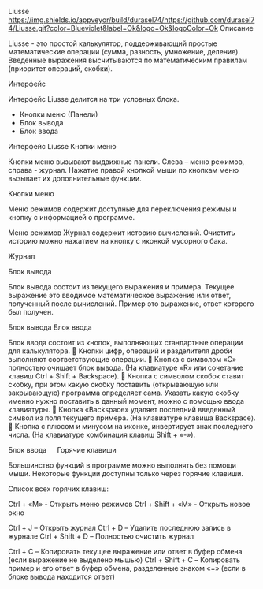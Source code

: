 Liusse
https://img.shields.io/appveyor/build/durasel74/https://github.com/durasel74/Liusse.git?color=Blueviolet&label=Ok&logo=Ok&logoColor=Ok
Описание 

Liusse - это простой калькулятор, поддерживающий простые математические операции (сумма, разность, умножение, деление). Введенные выражения высчитываются по математическим правилам (приоритет операций, скобки).

Интерфейс

Интерфейс Liusse делится на три условных блока.
- Кнопки меню (Панели)
- Блок вывода
- Блок ввода
 
Интерфейс Liusse
Кнопки меню

Кнопки меню вызывают выдвижные панели. Слева – меню режимов, справа - журнал. Нажатие правой кнопкой мыши по кнопкам меню вызывает их дополнительные функции.

 
Кнопки меню

Меню режимов содержит доступные для переключения режимы и кнопку с информацией о программе.

 
Меню режимов
Журнал содержит историю вычислений. Очистить историю можно нажатием на кнопку с иконкой мусорного бака.

 
Журнал

Блок вывода

Блок вывода состоит из текущего выражения и примера. Текущее выражение это вводимое математическое выражение или ответ, полученный после вычислений. Пример это выражение, ответ которого был получен.

 
Блок вывода
Блок ввода

Блок ввода состоит из кнопок, выполняющих стандартные операции для калькулятора.
	Кнопки цифр, операций и разделителя дроби выполняют соответствующие операции.
	Кнопка с символом «С» полностью очищает блок вывода. (На клавиатуре «R» или сочетание клавиш Ctrl + Shift + Backspace).
	Кнопка с символом скобок ставит скобку, при этом какую скобку поставить (открывающую или закрывающую) программа определяет сама. Указать какую скобку именно нужно поставить в данный момент, можно с помощью ввода клавиатуры. 
	Кнопка «Backspace» удаляет последний введенный символ из поля текущего примера. (На клавиатуре клавиша Backspace).
	Кнопка с плюсом и минусом на иконке, инвертирует знак последнего числа. (На клавиатуре комбинация клавиш Shift + «-»).

 
Блок ввода
 
Горячие клавиши

Большинство функций в программе можно выполнять без помощи мыши. Некоторые функции доступны только через горячие клавиши.

Список всех горячих клавиш:

Ctrl + «M» - Открыть меню режимов
Ctrl + Shift + «M» - Открыть новое окно

Ctrl + J – Открыть журнал
Ctrl + D – Удалить последнюю запись в журнале
Ctrl + Shift + D – Полностью очистить журнал

Ctrl + C – Копировать текущее выражение или ответ в буфер обмена (если выражение не выделено мышью)
Ctrl + Shift + C – Копировать пример и его ответ в буфер обмена, разделенные знаком «=» (если в блоке вывода находится ответ)
